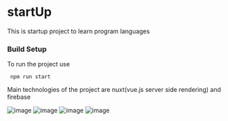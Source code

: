 # startUp
This is startup project to learn program languages 
### Build Setup
To run the project use

     npm run start    

Main technologies of the project are nuxt(vue.js server side rendering) and firebase

![image](https://user-images.githubusercontent.com/56253576/115272031-9e447000-a146-11eb-8c76-cd2ac81e9f88.png)
![image](https://user-images.githubusercontent.com/56253576/115272136-bcaa6b80-a146-11eb-874e-cfcbd8d2c2c2.png)
![image](https://user-images.githubusercontent.com/56253576/115272161-c46a1000-a146-11eb-87d5-76570e3c5b59.png)
![image](https://user-images.githubusercontent.com/56253576/115272180-c7fd9700-a146-11eb-96c8-ae5d22ff749d.png)




